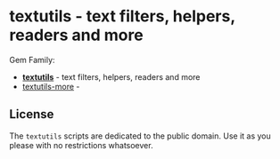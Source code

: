 # textutils  - text filters, helpers, readers and more

Gem Family:

- [**textutils**](textutils)       - text filters, helpers, readers and more
- [textutils-more](textutils-more) -


## License

The `textutils` scripts are dedicated to the public domain.
Use it as you please with no restrictions whatsoever.
